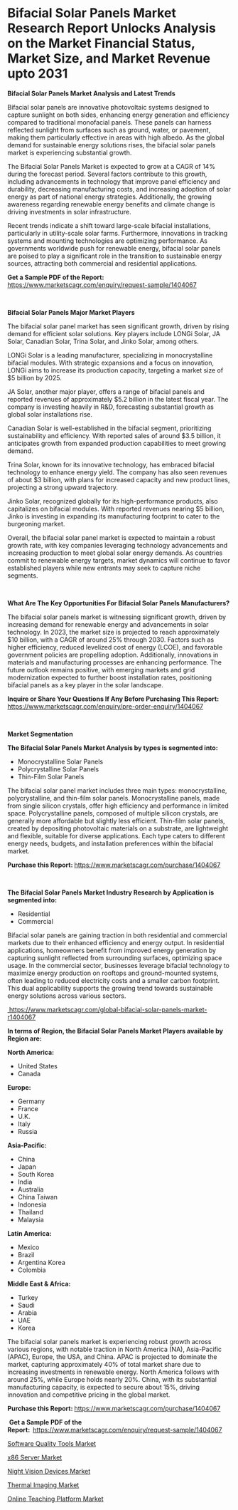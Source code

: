<p><h1>Bifacial Solar Panels Market Research Report Unlocks Analysis on the Market Financial Status, Market Size, and Market Revenue upto 2031</h1></p><p><strong>Bifacial Solar Panels Market Analysis and Latest Trends</strong></p>
<p><p>Bifacial solar panels are innovative photovoltaic systems designed to capture sunlight on both sides, enhancing energy generation and efficiency compared to traditional monofacial panels. These panels can harness reflected sunlight from surfaces such as ground, water, or pavement, making them particularly effective in areas with high albedo. As the global demand for sustainable energy solutions rises, the bifacial solar panels market is experiencing substantial growth. </p><p>The Bifacial Solar Panels Market is expected to grow at a CAGR of 14% during the forecast period. Several factors contribute to this growth, including advancements in technology that improve panel efficiency and durability, decreasing manufacturing costs, and increasing adoption of solar energy as part of national energy strategies. Additionally, the growing awareness regarding renewable energy benefits and climate change is driving investments in solar infrastructure. </p><p>Recent trends indicate a shift toward large-scale bifacial installations, particularly in utility-scale solar farms. Furthermore, innovations in tracking systems and mounting technologies are optimizing performance. As governments worldwide push for renewable energy, bifacial solar panels are poised to play a significant role in the transition to sustainable energy sources, attracting both commercial and residential applications.</p></p>
<p><strong>Get a Sample PDF of the Report:&nbsp;</strong> <a href="https://www.marketscagr.com/enquiry/request-sample/1404067?utm_campaign=1557&utm_medium=2&utm_source=Github&utm_content=ia&utm_term=23102024&utm_id=bifacial-solar-panels">https://www.marketscagr.com/enquiry/request-sample/1404067</a></p>
<p>&nbsp;</p>
<p><strong>Bifacial Solar Panels Major Market Players</strong></p>
<p><p>The bifacial solar panel market has seen significant growth, driven by rising demand for efficient solar solutions. Key players include LONGi Solar, JA Solar, Canadian Solar, Trina Solar, and Jinko Solar, among others.</p><p>LONGi Solar is a leading manufacturer, specializing in monocrystalline bifacial modules. With strategic expansions and a focus on innovation, LONGi aims to increase its production capacity, targeting a market size of $5 billion by 2025.</p><p>JA Solar, another major player, offers a range of bifacial panels and reported revenues of approximately $5.2 billion in the latest fiscal year. The company is investing heavily in R&D, forecasting substantial growth as global solar installations rise.</p><p>Canadian Solar is well-established in the bifacial segment, prioritizing sustainability and efficiency. With reported sales of around $3.5 billion, it anticipates growth from expanded production capabilities to meet growing demand.</p><p>Trina Solar, known for its innovative technology, has embraced bifacial technology to enhance energy yield. The company has also seen revenues of about $3 billion, with plans for increased capacity and new product lines, projecting a strong upward trajectory.</p><p>Jinko Solar, recognized globally for its high-performance products, also capitalizes on bifacial modules. With reported revenues nearing $5 billion, Jinko is investing in expanding its manufacturing footprint to cater to the burgeoning market.</p><p>Overall, the bifacial solar panel market is expected to maintain a robust growth rate, with key companies leveraging technology advancements and increasing production to meet global solar energy demands. As countries commit to renewable energy targets, market dynamics will continue to favor established players while new entrants may seek to capture niche segments.</p></p>
<p>&nbsp;</p>
<p><strong>What Are The Key Opportunities For Bifacial Solar Panels Manufacturers?</strong></p>
<p><p>The bifacial solar panels market is witnessing significant growth, driven by increasing demand for renewable energy and advancements in solar technology. In 2023, the market size is projected to reach approximately $10 billion, with a CAGR of around 25% through 2030. Factors such as higher efficiency, reduced levelized cost of energy (LCOE), and favorable government policies are propelling adoption. Additionally, innovations in materials and manufacturing processes are enhancing performance. The future outlook remains positive, with emerging markets and grid modernization expected to further boost installation rates, positioning bifacial panels as a key player in the solar landscape.</p></p>
<p><strong>Inquire or Share Your Questions If Any Before Purchasing This Report:</strong> <a href="https://www.marketscagr.com/enquiry/pre-order-enquiry/1404067?utm_campaign=1557&utm_medium=2&utm_source=Github&utm_content=ia&utm_term=23102024&utm_id=bifacial-solar-panels">https://www.marketscagr.com/enquiry/pre-order-enquiry/1404067</a></p>
<p>&nbsp;</p>
<p><strong>Market Segmentation</strong></p>
<p><strong>The Bifacial Solar Panels Market Analysis by types is segmented into:</strong></p>
<p><ul><li>Monocrystalline Solar Panels</li><li>Polycrystalline Solar Panels</li><li>Thin-Film Solar Panels</li></ul></p>
<p><p>The bifacial solar panel market includes three main types: monocrystalline, polycrystalline, and thin-film solar panels. Monocrystalline panels, made from single silicon crystals, offer high efficiency and performance in limited space. Polycrystalline panels, composed of multiple silicon crystals, are generally more affordable but slightly less efficient. Thin-film solar panels, created by depositing photovoltaic materials on a substrate, are lightweight and flexible, suitable for diverse applications. Each type caters to different energy needs, budgets, and installation preferences within the bifacial market.</p></p>
<p><strong>Purchase this Report:&nbsp;</strong><a href="https://www.marketscagr.com/purchase/1404067?utm_campaign=1557&utm_medium=2&utm_source=Github&utm_content=ia&utm_term=23102024&utm_id=bifacial-solar-panels">https://www.marketscagr.com/purchase/1404067</a></p>
<p>&nbsp;</p>
<p><strong>The Bifacial Solar Panels Market Industry Research by Application is segmented into:</strong></p>
<p><ul><li>Residential</li><li>Commercial</li></ul></p>
<p><p>Bifacial solar panels are gaining traction in both residential and commercial markets due to their enhanced efficiency and energy output. In residential applications, homeowners benefit from improved energy generation by capturing sunlight reflected from surrounding surfaces, optimizing space usage. In the commercial sector, businesses leverage bifacial technology to maximize energy production on rooftops and ground-mounted systems, often leading to reduced electricity costs and a smaller carbon footprint. This dual applicability supports the growing trend towards sustainable energy solutions across various sectors.</p></p>
<p><a href="https://www.marketscagr.com/global-bifacial-solar-panels-market-r1404067?utm_campaign=1557&utm_medium=2&utm_source=Github&utm_content=ia&utm_term=23102024&utm_id=bifacial-solar-panels">&nbsp;https://www.marketscagr.com/global-bifacial-solar-panels-market-r1404067</a></p>
<p><strong>In terms of Region, the Bifacial Solar Panels Market Players available by Region are:</strong></p>
<p>
    <p> <strong> North America: </strong>
        <ul>
            <li>United States</li>
            <li>Canada</li>
        </ul>
        </p> 
    <p> <strong> Europe: </strong>
        <ul>
            <li>Germany</li>
            <li>France</li>
            <li>U.K.</li>
            <li>Italy</li>
            <li>Russia</li>
        </ul>
        </p> 
    <p> <strong> Asia-Pacific: </strong>
        <ul>
            <li>China</li>
            <li>Japan</li>
            <li>South Korea</li>
            <li>India</li>
            <li>Australia</li>
            <li>China Taiwan</li>
            <li>Indonesia</li>
            <li>Thailand</li>
            <li>Malaysia</li>
        </ul>
        </p> 
    <p> <strong> Latin America: </strong>
        <ul>
            <li>Mexico</li>
            <li>Brazil</li>
            <li>Argentina Korea</li>
            <li>Colombia</li>
        </ul>
        </p> 
    <p> <strong> Middle East & Africa: </strong>
        <ul>
            <li>Turkey</li>
            <li>Saudi</li>
            <li>Arabia</li>
            <li>UAE</li>
            <li>Korea</li>
        </ul>
    </p>
    </p>
<p><p>The bifacial solar panels market is experiencing robust growth across various regions, with notable traction in North America (NA), Asia-Pacific (APAC), Europe, the USA, and China. APAC is projected to dominate the market, capturing approximately 40% of total market share due to increasing investments in renewable energy. North America follows with around 25%, while Europe holds nearly 20%. China, with its substantial manufacturing capacity, is expected to secure about 15%, driving innovation and competitive pricing in the global market.</p></p>
<p><strong>Purchase this Report: </strong><a href="https://www.marketscagr.com/purchase/1404067?utm_campaign=1557&utm_medium=2&utm_source=Github&utm_content=ia&utm_term=23102024&utm_id=bifacial-solar-panels">https://www.marketscagr.com/purchase/1404067</a></p>
<p>&nbsp;<strong>Get a Sample PDF of the Report:&nbsp;&nbsp;</strong><a href="https://www.marketscagr.com/enquiry/request-sample/1404067?utm_campaign=1557&utm_medium=2&utm_source=Github&utm_content=ia&utm_term=23102024&utm_id=bifacial-solar-panels">https://www.marketscagr.com/enquiry/request-sample/1404067</a></p>
<p><strong></strong></p>
<p><p><a href="https://www.linkedin.com/pulse/software-quality-tools-market-penetration-strategies-bv4tc?utm_campaign=1557&utm_medium=2&utm_source=Github&utm_content=ia&utm_term=23102024&utm_id=bifacial-solar-panels">Software Quality Tools Market</a></p><p><a href="https://www.linkedin.com/pulse/x86-server-market-evolution-regional-adaptations-innovation-9ej1c?utm_campaign=1557&utm_medium=2&utm_source=Github&utm_content=ia&utm_term=23102024&utm_id=bifacial-solar-panels">x86 Server Market</a></p><p><a href="https://issuu.com/reportprime-2/docs/night-vision-devices-market-size-20_d174cd45068cc3?utm_campaign=1557&utm_medium=2&utm_source=Github&utm_content=ia&utm_term=23102024&utm_id=bifacial-solar-panels">Night Vision Devices Market</a></p><p><a href="https://issuu.com/reportprime-2/docs/thermal-imaging-market-size-2030.pp_f2aa5c7756ce3a?utm_campaign=1557&utm_medium=2&utm_source=Github&utm_content=ia&utm_term=23102024&utm_id=bifacial-solar-panels">Thermal Imaging Market</a></p><p><a href="https://www.linkedin.com/pulse/online-teaching-platform-market-pulse-41-expansion-blueprint-kzvxc?utm_campaign=1557&utm_medium=2&utm_source=Github&utm_content=ia&utm_term=23102024&utm_id=bifacial-solar-panels">Online Teaching Platform Market</a></p></p>